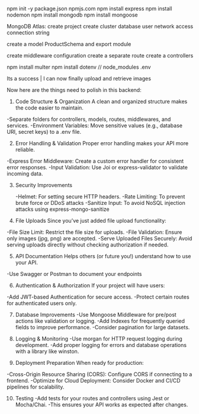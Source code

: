 npm init -y
package.json
npmjs.com
npm install express
npm install nodemon
npm install mongodb
npm install mongoose

MongoDB Atlas:
create project
create cluster
database user
network access
connection string

create a model
ProductSchema
and export module

create middleware configuration
create a separate route
create a controllers

npm install multer
npm install dotenv
//
node_modules
.env

Its a success | I can now finally upload and retrieve images

Now here are the things need to polish in this backend:

1. Code Structure & Organization
   A clean and organized structure makes the code easier to maintain.

-Separate folders for controllers, models, routes, middlewares, and services.
-Environment Variables: Move sensitive values (e.g., database URI, secret keys) to a .env file.

2. Error Handling & Validation
   Proper error handling makes your API more reliable.

-Express Error Middleware: Create a custom error handler for consistent error responses.
-Input Validation: Use Joi or express-validator to validate incoming data.

3. Security Improvements

   -Helmet: For setting secure HTTP headers.
   -Rate Limiting: To prevent brute force or DDoS attacks
   -Sanitize Input: To avoid NoSQL injection attacks using express-mongo-sanitize

4. File Uploads
   Since you’ve just added file upload functionality:

-File Size Limit: Restrict the file size for uploads.
-File Validation: Ensure only images (jpg, png) are accepted.
-Serve Uploaded Files Securely: Avoid serving uploads directly without checking authorization if needed.

5. API Documentation
   Helps others (or future you!) understand how to use your API.

-Use Swagger or Postman to document your endpoints

6. Authentication & Authorization
   If your project will have users:

-Add JWT-based Authentication for secure access.
-Protect certain routes for authenticated users only.

7. Database Improvements
   -Use Mongoose Middleware for pre/post actions like validation or logging.
   -Add Indexes for frequently queried fields to improve performance.
   -Consider pagination for large datasets.

8. Logging & Monitoring
   -Use morgan for HTTP request logging during development.
   -Add proper logging for errors and database operations with a library like winston.

9. Deployment Preparation
   When ready for production:

-Cross-Origin Resource Sharing (CORS): Configure CORS if connecting to a frontend.
-Optimize for Cloud Deployment: Consider Docker and CI/CD pipelines for scalability.

10. Testing
    -Add tests for your routes and controllers using Jest or Mocha/Chai.
    -This ensures your API works as expected after changes.
